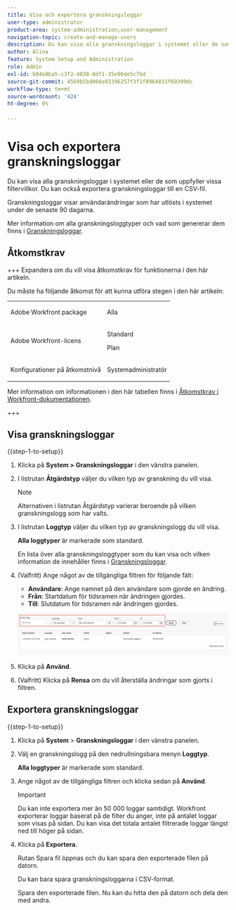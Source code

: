 ```yaml
---
title: Visa och exportera granskningsloggar
user-type: administrator
product-area: system-administration;user-management
navigation-topic: create-and-manage-users
description: Du kan visa alla granskningsloggar i systemet eller de som uppfyller vissa filtervillkor. Du kan också exportera granskningsloggar. Granskningsloggar visar användarändringar som har utlösts i systemet under de senaste 90 dagarna.
author: Alina
feature: System Setup and Administration
role: Admin
exl-id: b04e8ba5-c3f2-4838-8df1-35e90de5c7bd
source-git-commit: 4569b5bd004a93396257f3f1f8964831f69399dc
workflow-type: tm+mt
source-wordcount: '424'
ht-degree: 0%

---
```


# Visa och exportera granskningsloggar

<!--
**DON'T DELETE, DRAFT OR HIDE THIS ARTICLE. IT IS LINKED TO THE PRODUCT, THROUGH THE CONTEXT SENSITIVE HELP LINKS. **
-->

Du kan visa alla granskningsloggar i systemet eller de som uppfyller vissa filtervillkor. Du kan också exportera granskningsloggar till en CSV-fil.

Granskningsloggar visar användarändringar som har utlösts i systemet under de senaste 90 dagarna.

Mer information om alla granskningsloggtyper och vad som genererar dem finns i [Granskningsloggar](../../../administration-and-setup/add-users/create-and-manage-users/audit-logs.md).

## Åtkomstkrav

+++ Expandera om du vill visa åtkomstkrav för funktionerna i den här artikeln.

Du måste ha följande åtkomst för att kunna utföra stegen i den här artikeln:

<table style="table-layout:auto"> 
 <col> 
 <col> 
 <tbody> 
  <tr> 
   <td role="rowheader">Adobe Workfront package</td> 
   <td><p>Alla</p></td> 
  </tr> 
  <tr> 
  <tr> 
   <td role="rowheader">Adobe Workfront-licens</td> 
   <td><p>Standard</p>
       <p>Plan</p></td>
  </tr> 
  </tr> 
  <tr> 
   <td role="rowheader">Konfigurationer på åtkomstnivå</td> 
   <td><p>Systemadministratör</p></td>
  </tr> 
 </tbody> 
</table>

Mer information om informationen i den här tabellen finns i [Åtkomstkrav i Workfront-dokumentationen](/help/quicksilver/administration-and-setup/add-users/access-levels-and-object-permissions/access-level-requirements-in-documentation.md).

+++

## Visa granskningsloggar

{{step-1-to-setup}}

1. Klicka på **System > Granskningsloggar** i den vänstra panelen.
1. I listrutan **Åtgärdstyp** väljer du vilken typ av granskning du vill visa.

   >[!NOTE]
   >
   >Alternativen i listrutan Åtgärdstyp varierar beroende på vilken granskningslogg som har valts.

1. I listrutan **Loggtyp** väljer du vilken typ av granskningslogg du vill visa.

   **Alla loggtyper** är markerade som standard.

   En lista över alla granskningsloggtyper som du kan visa och vilken information de innehåller finns i [Granskningsloggar](../../../administration-and-setup/add-users/create-and-manage-users/audit-logs.md).

1. (Valfritt) Ange något av de tillgängliga filtren för följande fält:

   * **Användare**: Ange namnet på den användare som gjorde en ändring.
   * **Från**: Startdatum för tidsramen när ändringen gjordes.
   * **Till**: Slutdatum för tidsramen när ändringen gjordes.

   ![Granskningsloggar](assets/audit-logs.png)

1. Klicka på **Använd**.
1. (Valfritt) Klicka på **Rensa** om du vill återställa ändringar som gjorts i filtren.

## Exportera granskningsloggar

{{step-1-to-setup}}

1. Klicka på **System** > **Granskningsloggar** i den vänstra panelen.

1. Välj en granskningslogg på den nedrullningsbara menyn **Loggtyp**.

   **Alla loggtyper** är markerade som standard.

1. Ange något av de tillgängliga filtren och klicka sedan på **Använd**.

   >[!IMPORTANT]
   >
   >Du kan inte exportera mer än 50 000 loggar samtidigt. Workfront exporterar loggar baserat på de filter du anger, inte på antalet loggar som visas på sidan. Du kan visa det totala antalet filtrerade loggar längst ned till höger på sidan.

1. Klicka på **Exportera**.

   Rutan Spara fil öppnas och du kan spara den exporterade filen på datorn.

   Du kan bara spara granskningsloggarna i CSV-format.

   Spara den exporterade filen. Nu kan du hitta den på datorn och dela den med andra.
